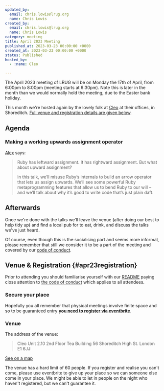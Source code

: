 ```yaml
---
updated_by:
  email: chris.lowis@lrug.org
  name: Chris Lowis
created_by:
  email: chris.lowis@lrug.org
  name: Chris Lowis
category: meeting
title: April 2023 Meeting
published_at: 2023-03-23 00:00:00 +0000
created_at: 2023-03-23 00:00:00 +0000
status: Published
hosted_by:
  - :name: Cleo

---
```


The April 2023 meeting of LRUG will be on Monday the 17th of
April, from 6:00pm to 8:00pm (meeting starts at 6:30pm). Note this is later in the month than we would normally hold the meeting, due to the Easter bank holiday.

This month we're hosted again by the
lovely folk at [Cleo](https://web.meetcleo.com/) at their offices, in Shoreditch. [Full venue and registration details are given below](#apr23registration).

## Agenda

###  Making a working upwards assignment operator

[Alex](https://alexwlchan.net/) says:

> Ruby has leftward assignment. It has rightward assignment. But what about upward assignment?
>
> In this talk, we’ll misuse Ruby’s internals to build an arrow operator that lets us assign upwards. We’ll see some powerful Ruby metaprogramming features that allow us to bend Ruby to our will – and we’ll talk about why it’s good to write code that’s just plain daft.

## Afterwards

Once we're done with the talks we'll leave the venue (after doing our best
to help tidy up) and find a local pub for to eat, drink, and discuss the
talks we've just heard.

Of course, even though this is the socialising part and seems more
informal, please remember that still we consider it to be a part of the
meeting and covered by our [code of
conduct](http://readme.lrug.org/#code-of-conduct).

## Venue & Registration {#apr23registration}

Prior to attending you should familiarise yourself with our
[README](http://readme.lrug.org/) paying close attention to [the code of
conduct](http://readme.lrug.org/#code-of-conduct) which applies to all
attendees.

### Secure your place

Hopefully you all remember that physical meetings involve finite space and so to be guaranteed entry **[you need to register via eventbrite][april-2023-eventbrite]**.

### Venue

The address of the venue:

> Cleo
> Unit 2.10
> 2nd Floor
> Tea Building
> 56 Shoreditch High St.
> London
> E1 6JJ

[See on a map][cleo-venue]

The venue has a hard limit of 60 people.  If you register and realise you
can't come, please use eventbrite to give up your place so we can someone
else come in your place.  We might be able to let in people on the night
who haven't registered, but we can't guarantee it.

[cleo-venue]: https://goo.gl/maps/eUvK3PDLFpKhzf98A
[april-2023-eventbrite]: https://www.eventbrite.com/e/london-ruby-user-group-april-2023-meeting-tickets-597735010507
